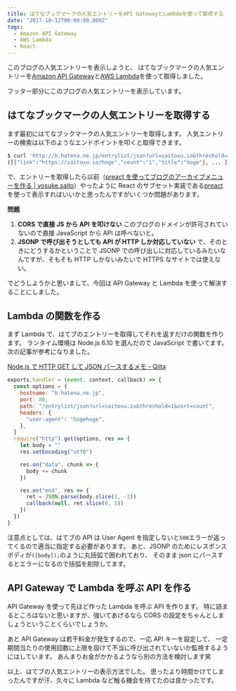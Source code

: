 ```yaml
---
title: はてなブックマークの人気エントリーをAPI GatewayとLambdaを使って取得する
date: "2017-10-12T00:00:00.000Z"
tags:
  - Amazon API Gateway
  - AWS Lambda
  - React
---
```


このブログの人気エントリーを表示しようと、
はてなブックマークの人気エントリーを[Amazon API Gateway](http://docs.aws.amazon.com/ja_jp/apigateway/latest/developerguide/welcome.html)と[AWS Lambda](http://docs.aws.amazon.com/ja_jp/lambda/latest/dg/welcome.html)を使って取得しました。

フッター部分にこのブログの人気エントリーを表示しています。

## **はてなブックマークの人気エントリーを取得する**

まず最初にはてなブックマークの人気エントリーを取得します。
人気エントリーの検索は以下のようなエンドポイントを叩くと取得できます。

```sh
$ curl 'http://b.hatena.ne.jp/entrylist/json?url=saitoxu.io&threshold=1&sort=count'
([{"link":"https://saitoxu.io/hoge","count":"1","title":"hoge"}, ... ]);
```

で、エントリーを取得したら以前（[preact を使ってブログのアーカイブメニューを作る \| yosuke.saito](/2017/07/jekyll-archive-preact)）やったように React のサブセット実装である[preact](https://preactjs.com/)を使って表示すればいいかと思ったんですがいくつか問題があります。

**問題**

1. **CORS で直接 JS から API を叩けない** このブログのドメインが許可されていないので直接 JavaScript から API は呼べないと。
2. **JSONP で呼び出そうとしても API が HTTP しか対応していない** で、そのときにどうするかということで
   JSONP での呼び出しに対応しているみたいなんですが、そもそも HTTP しかないみたいで HTTPS なサイトでは使えない。

でどうしようかと思いまして、今回は API Gateway と Lambda を使って解決することにしました。

## **Lambda の関数を作る**

まず Lambda で、はてブのエントリーを取得してそれを返すだけの関数を作ります。
ランタイム環境は Node.js 6.10 を選んだので JavaScript で書いてます。
次の記事が参考になりました。

[Node.js で HTTP GET して JSON パースするメモ - Qiita](https://qiita.com/n0bisuke/items/788dc4379fd57e8453a3)

```js
exports.handler = (event, context, callback) => {
  const options = {
    hostname: "b.hatena.ne.jp",
    port: 80,
    path: "/entrylist/json?url=saitoxu.io&threshold=1&sort=count",
    headers: {
      "user-agent": "hogehoge",
    },
  }
  require("http").get(options, res => {
    let body = ""
    res.setEncoding("utf8")

    res.on("data", chunk => {
      body += chunk
    })

    res.on("end", res => {
      ret = JSON.parse(body.slice(1, -2))
      callback(null, ret.slice(0, 5))
    })
  })
}
```

注意点としては、はてブの API は User Agent を指定しないと`500`エラーが返ってくるので適当に指定する必要があります。
あと、JSONP のためにレスポンスボディが`([body]);`のように丸括弧で囲われており、
そのまま json にパースするとエラーになるので括弧を削除してます。

## **API Gateway で Lambda を呼ぶ API を作る**

API Gateway を使って先ほど作った Lambda を呼ぶ API を作ります。
特に詰まるところはないと思いますが、強いてあげるなら CORS の設定をちゃんとしましょうということくらいでしょうか。

あと API Gateway は若干料金が発生するので、一応 API キーを設定して、
一定期間当たりの使用回数に上限を設けて不当に呼び出されていないか監視するようにはしています。
あんまりお金がかかるようなら別の方法を検討します笑

以上、はてブの人気エントリーの表示方法でした。
思ったより時間かけてしまったんですが汗、久々に Lambda など触る機会を持てたのは良かったです。
